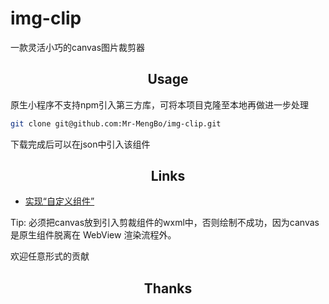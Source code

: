 <h1>img-clip</h1>
<p>一款灵活小巧的canvas图片裁剪器</p>
</div>

<h2 align="center"> Usage</h2>

原生小程序不支持npm引入第三方库，可将本项目克隆至本地再做进一步处理

```bash
git clone git@github.com:Mr-MengBo/img-clip.git
```
下载完成后可以在json中引入该组件

<h2 align="center">Links</h2>


- [实现“自定义组件”](https://github.com/Mr-MengBo/MiniApp-module)

Tip: 必须把canvas放到引入剪裁组件的wxml中，否则绘制不成功，因为canvas是原生组件脱离在 WebView 渲染流程外。

欢迎任意形式的贡献

<h2 align="center">Thanks</h2>
